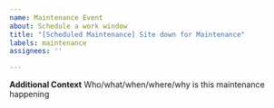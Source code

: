 ```yaml
---
name: Maintenance Event
about: Schedule a work window
title: "[Scheduled Maintenance] Site down for Maintenance"
labels: maintenance
assignees: ''

---
```


<!--
start: 2024-08-24T13:00:00.220Z
end: 2024-06-24T14:00:00.220Z
expectedDown: google, hacker-news
-->

**Additional Context**
Who/what/when/where/why is this maintenance happening
